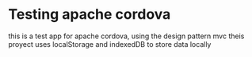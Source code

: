 # Testing apache cordova
this is a test app for apache cordova, using the design pattern mvc
theis proyect uses localStorage and indexedDB to store data locally
